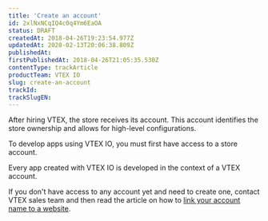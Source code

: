 ```yaml
---
title: 'Create an account'
id: 2xlNxNCqIQ4c0q4Ym6EaOA
status: DRAFT
createdAt: 2018-04-26T19:23:54.977Z
updatedAt: 2020-02-13T20:06:38.809Z
publishedAt: 
firstPublishedAt: 2018-04-26T21:05:35.530Z
contentType: trackArticle
productTeam: VTEX IO
slug: create-an-account
trackId: 
trackSlugEN: 
---
```


After hiring VTEX, the store receives its account. This account identifies the store ownership and allows for high-level configurations.

To develop apps using VTEX IO, you must first have access to a store account. 

<div class="alert alert-info">
Every app created with VTEX IO is developed in the context of a VTEX account.
</div>

If you don't have access to any account yet and need to create one, contact VTEX sales team and then read the article on how to [link your account name to a website](/en/tutorial/linking-an-account-name-to-a-website-binding).
